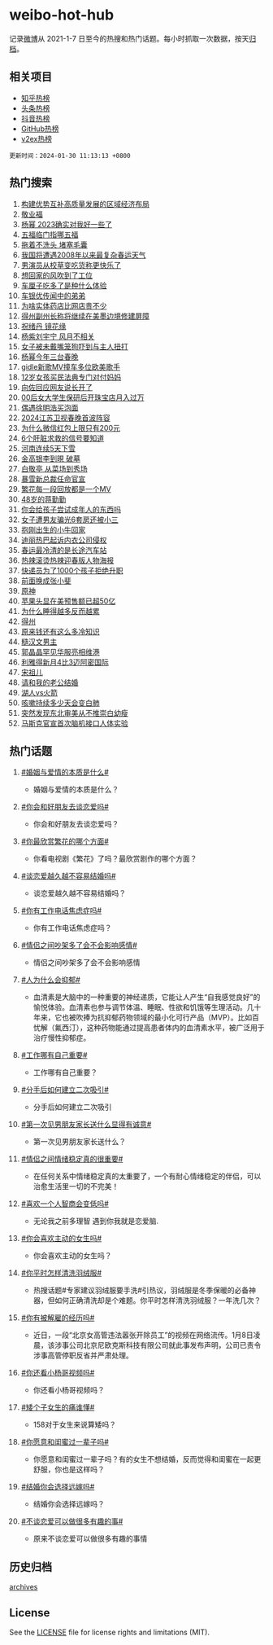 # weibo-hot-hub

记录[微博](https://www.weibo.com)从 2021-1-7 日至今的热搜和热门话题。每小时抓取一次数据，按天[归档](archives)。

## 相关项目

- [知乎热榜](https://github.com/lonnyzhang423/zhihu-hot-hub)
- [头条热榜](https://github.com/lonnyzhang423/toutiao-hot-hub)
- [抖音热榜](https://github.com/lonnyzhang423/douyin-hot-hub)
- [GitHub热榜](https://github.com/lonnyzhang423/github-hot-hub)
- [v2ex热榜](https://github.com/lonnyzhang423/v2ex-hot-hub)


`更新时间：2024-01-30 11:13:13 +0800`

## 热门搜索

1. [构建优势互补高质量发展的区域经济布局](https://m.weibo.cn/search?containerid=100103type%3D1%26t%3D10%26q%3D%23%E6%9E%84%E5%BB%BA%E4%BC%98%E5%8A%BF%E4%BA%92%E8%A1%A5%E9%AB%98%E8%B4%A8%E9%87%8F%E5%8F%91%E5%B1%95%E7%9A%84%E5%8C%BA%E5%9F%9F%E7%BB%8F%E6%B5%8E%E5%B8%83%E5%B1%80%23&stream_entry_id=51&isnewpage=1&extparam=seat%3D1%26q%3D%2523%25E6%259E%2584%25E5%25BB%25BA%25E4%25BC%2598%25E5%258A%25BF%25E4%25BA%2592%25E8%25A1%25A5%25E9%25AB%2598%25E8%25B4%25A8%25E9%2587%258F%25E5%258F%2591%25E5%25B1%2595%25E7%259A%2584%25E5%258C%25BA%25E5%259F%259F%25E7%25BB%258F%25E6%25B5%258E%25E5%25B8%2583%25E5%25B1%2580%2523%26stream_entry_id%3D51%26dgr%3D0%26cate%3D10103%26pos%3D0%26c_type%3D51%26filter_type%3Drealtimehot%26display_time%3D1706584391%26pre_seqid%3D1706584391726013196179)
1. [敬业福](https://m.weibo.cn/search?containerid=100103type%3D1%26t%3D10%26q%3D%E6%95%AC%E4%B8%9A%E7%A6%8F&stream_entry_id=31&isnewpage=1&extparam=seat%3D1%26realpos%3D1%26lcate%3D5001%26band_rank%3D1%26dgr%3D0%26c_type%3D31%26stream_entry_id%3D31%26q%3D%25E6%2595%25AC%25E4%25B8%259A%25E7%25A6%258F%26cate%3D5001%26pos%3D0%26flag%3D16%26filter_type%3Drealtimehot%26display_time%3D1706584391%26pre_seqid%3D1706584391726013196179)
1. [杨幂 2023确实对我好一些了](https://m.weibo.cn/search?containerid=100103type%3D1%26t%3D10%26q%3D%E6%9D%A8%E5%B9%82+2023%E7%A1%AE%E5%AE%9E%E5%AF%B9%E6%88%91%E5%A5%BD%E4%B8%80%E4%BA%9B%E4%BA%86&stream_entry_id=31&isnewpage=1&extparam=seat%3D1%26realpos%3D2%26lcate%3D5001%26band_rank%3D2%26dgr%3D0%26c_type%3D31%26stream_entry_id%3D31%26q%3D%25E6%259D%25A8%25E5%25B9%2582%25202023%25E7%25A1%25AE%25E5%25AE%259E%25E5%25AF%25B9%25E6%2588%2591%25E5%25A5%25BD%25E4%25B8%2580%25E4%25BA%259B%25E4%25BA%2586%26cate%3D5001%26pos%3D1%26flag%3D1%26filter_type%3Drealtimehot%26display_time%3D1706584391%26pre_seqid%3D1706584391726013196179)
1. [五福临门指哪五福](https://m.weibo.cn/search?containerid=100103type%3D1%26t%3D10%26q%3D%23%E4%BA%94%E7%A6%8F%E4%B8%B4%E9%97%A8%E6%8C%87%E5%93%AA%E4%BA%94%E7%A6%8F%23&stream_entry_id=31&isnewpage=1&extparam=seat%3D1%26realpos%3D3%26lcate%3D5001%26band_rank%3D3%26dgr%3D0%26c_type%3D31%26stream_entry_id%3D31%26q%3D%2523%25E4%25BA%2594%25E7%25A6%258F%25E4%25B8%25B4%25E9%2597%25A8%25E6%258C%2587%25E5%2593%25AA%25E4%25BA%2594%25E7%25A6%258F%2523%26cate%3D5001%26pos%3D2%26flag%3D1%26filter_type%3Drealtimehot%26display_time%3D1706584391%26pre_seqid%3D1706584391726013196179)
1. [拖着不洗头 堵塞毛囊](https://m.weibo.cn/search?containerid=100103type%3D1%26t%3D10%26q%3D%E6%8B%96%E7%9D%80%E4%B8%8D%E6%B4%97%E5%A4%B4+%E5%A0%B5%E5%A1%9E%E6%AF%9B%E5%9B%8A&stream_entry_id=31&isnewpage=1&extparam=seat%3D1%26realpos%3D4%26lcate%3D5001%26band_rank%3D4%26dgr%3D0%26c_type%3D31%26stream_entry_id%3D31%26q%3D%25E6%258B%2596%25E7%259D%2580%25E4%25B8%258D%25E6%25B4%2597%25E5%25A4%25B4%2520%25E5%25A0%25B5%25E5%25A1%259E%25E6%25AF%259B%25E5%259B%258A%26cate%3D5001%26pos%3D3%26flag%3D2%26filter_type%3Drealtimehot%26display_time%3D1706584391%26pre_seqid%3D1706584391726013196179)
1. [我国将遭遇2008年以来最复杂春运天气](https://m.weibo.cn/search?containerid=100103type%3D1%26t%3D10%26q%3D%23%E6%88%91%E5%9B%BD%E5%B0%86%E9%81%AD%E9%81%872008%E5%B9%B4%E4%BB%A5%E6%9D%A5%E6%9C%80%E5%A4%8D%E6%9D%82%E6%98%A5%E8%BF%90%E5%A4%A9%E6%B0%94%23&stream_entry_id=31&isnewpage=1&extparam=seat%3D1%26realpos%3D5%26lcate%3D5001%26band_rank%3D5%26dgr%3D0%26c_type%3D31%26stream_entry_id%3D31%26q%3D%2523%25E6%2588%2591%25E5%259B%25BD%25E5%25B0%2586%25E9%2581%25AD%25E9%2581%25872008%25E5%25B9%25B4%25E4%25BB%25A5%25E6%259D%25A5%25E6%259C%2580%25E5%25A4%258D%25E6%259D%2582%25E6%2598%25A5%25E8%25BF%2590%25E5%25A4%25A9%25E6%25B0%2594%2523%26cate%3D5001%26pos%3D4%26flag%3D2%26filter_type%3Drealtimehot%26display_time%3D1706584391%26pre_seqid%3D1706584391726013196179)
1. [男演员从校草变吃货称更快乐了](https://m.weibo.cn/search?containerid=100103type%3D1%26t%3D10%26q%3D%23%E7%94%B7%E6%BC%94%E5%91%98%E4%BB%8E%E6%A0%A1%E8%8D%89%E5%8F%98%E5%90%83%E8%B4%A7%E7%A7%B0%E6%9B%B4%E5%BF%AB%E4%B9%90%E4%BA%86%23&stream_entry_id=31&isnewpage=1&extparam=seat%3D1%26realpos%3D6%26lcate%3D5001%26band_rank%3D6%26dgr%3D0%26c_type%3D31%26stream_entry_id%3D31%26q%3D%2523%25E7%2594%25B7%25E6%25BC%2594%25E5%2591%2598%25E4%25BB%258E%25E6%25A0%25A1%25E8%258D%2589%25E5%258F%2598%25E5%2590%2583%25E8%25B4%25A7%25E7%25A7%25B0%25E6%259B%25B4%25E5%25BF%25AB%25E4%25B9%2590%25E4%25BA%2586%2523%26cate%3D5001%26pos%3D5%26flag%3D1%26filter_type%3Drealtimehot%26display_time%3D1706584391%26pre_seqid%3D1706584391726013196179)
1. [想回家的风吹到了工位](https://m.weibo.cn/search?containerid=100103type%3D1%26t%3D10%26q%3D%23%E6%83%B3%E5%9B%9E%E5%AE%B6%E7%9A%84%E9%A3%8E%E5%90%B9%E5%88%B0%E4%BA%86%E5%B7%A5%E4%BD%8D%23&stream_entry_id=31&isnewpage=1&extparam=seat%3D1%26topic_ad%3D1%26lcate%3D5001%26band_rank%3D7%26c_type%3D31%26is_ad_pos%3D1%26q%3D%2523%25E6%2583%25B3%25E5%259B%259E%25E5%25AE%25B6%25E7%259A%2584%25E9%25A3%258E%25E5%2590%25B9%25E5%2588%25B0%25E4%25BA%2586%25E5%25B7%25A5%25E4%25BD%258D%2523%26stream_entry_id%3D31%26adid%3D221823%26dgr%3D0%26pos%3D6%26cate%3D5001%26filter_type%3Drealtimehot%26display_time%3D1706584391%26pre_seqid%3D1706584391726013196179)
1. [车厘子吃多了是种什么体验](https://m.weibo.cn/search?containerid=100103type%3D1%26t%3D10%26q%3D%E8%BD%A6%E5%8E%98%E5%AD%90%E5%90%83%E5%A4%9A%E4%BA%86%E6%98%AF%E7%A7%8D%E4%BB%80%E4%B9%88%E4%BD%93%E9%AA%8C&stream_entry_id=31&isnewpage=1&extparam=seat%3D1%26realpos%3D7%26lcate%3D5001%26band_rank%3D7%26dgr%3D0%26c_type%3D31%26stream_entry_id%3D31%26q%3D%25E8%25BD%25A6%25E5%258E%2598%25E5%25AD%2590%25E5%2590%2583%25E5%25A4%259A%25E4%25BA%2586%25E6%2598%25AF%25E7%25A7%258D%25E4%25BB%2580%25E4%25B9%2588%25E4%25BD%2593%25E9%25AA%258C%26cate%3D5001%26pos%3D7%26flag%3D2%26filter_type%3Drealtimehot%26display_time%3D1706584391%26pre_seqid%3D1706584391726013196179)
1. [车银优传闻中的弟弟](https://m.weibo.cn/search?containerid=100103type%3D1%26t%3D10%26q%3D%23%E8%BD%A6%E9%93%B6%E4%BC%98%E4%BC%A0%E9%97%BB%E4%B8%AD%E7%9A%84%E5%BC%9F%E5%BC%9F%23&stream_entry_id=31&isnewpage=1&extparam=seat%3D1%26realpos%3D8%26lcate%3D5001%26band_rank%3D8%26dgr%3D0%26c_type%3D31%26stream_entry_id%3D31%26q%3D%2523%25E8%25BD%25A6%25E9%2593%25B6%25E4%25BC%2598%25E4%25BC%25A0%25E9%2597%25BB%25E4%25B8%25AD%25E7%259A%2584%25E5%25BC%259F%25E5%25BC%259F%2523%26cate%3D5001%26pos%3D8%26flag%3D1%26filter_type%3Drealtimehot%26display_time%3D1706584391%26pre_seqid%3D1706584391726013196179)
1. [为啥实体药店比网店贵不少](https://m.weibo.cn/search?containerid=100103type%3D1%26t%3D10%26q%3D%23%E4%B8%BA%E5%95%A5%E5%AE%9E%E4%BD%93%E8%8D%AF%E5%BA%97%E6%AF%94%E7%BD%91%E5%BA%97%E8%B4%B5%E4%B8%8D%E5%B0%91%23&stream_entry_id=31&isnewpage=1&extparam=seat%3D1%26realpos%3D9%26lcate%3D5001%26band_rank%3D9%26dgr%3D0%26c_type%3D31%26stream_entry_id%3D31%26q%3D%2523%25E4%25B8%25BA%25E5%2595%25A5%25E5%25AE%259E%25E4%25BD%2593%25E8%258D%25AF%25E5%25BA%2597%25E6%25AF%2594%25E7%25BD%2591%25E5%25BA%2597%25E8%25B4%25B5%25E4%25B8%258D%25E5%25B0%2591%2523%26cate%3D5001%26pos%3D9%26flag%3D0%26filter_type%3Drealtimehot%26display_time%3D1706584391%26pre_seqid%3D1706584391726013196179)
1. [得州副州长称将继续在美墨边境修建屏障](https://m.weibo.cn/search?containerid=100103type%3D1%26t%3D10%26q%3D%23%E5%BE%97%E5%B7%9E%E5%89%AF%E5%B7%9E%E9%95%BF%E7%A7%B0%E5%B0%86%E7%BB%A7%E7%BB%AD%E5%9C%A8%E7%BE%8E%E5%A2%A8%E8%BE%B9%E5%A2%83%E4%BF%AE%E5%BB%BA%E5%B1%8F%E9%9A%9C%23&stream_entry_id=31&isnewpage=1&extparam=seat%3D1%26realpos%3D10%26lcate%3D5001%26band_rank%3D10%26dgr%3D0%26c_type%3D31%26stream_entry_id%3D31%26q%3D%2523%25E5%25BE%2597%25E5%25B7%259E%25E5%2589%25AF%25E5%25B7%259E%25E9%2595%25BF%25E7%25A7%25B0%25E5%25B0%2586%25E7%25BB%25A7%25E7%25BB%25AD%25E5%259C%25A8%25E7%25BE%258E%25E5%25A2%25A8%25E8%25BE%25B9%25E5%25A2%2583%25E4%25BF%25AE%25E5%25BB%25BA%25E5%25B1%258F%25E9%259A%259C%2523%26cate%3D5001%26pos%3D10%26flag%3D1%26filter_type%3Drealtimehot%26display_time%3D1706584391%26pre_seqid%3D1706584391726013196179)
1. [祝绪丹 镜花缘](https://m.weibo.cn/search?containerid=100103type%3D1%26t%3D10%26q%3D%E7%A5%9D%E7%BB%AA%E4%B8%B9+%E9%95%9C%E8%8A%B1%E7%BC%98&stream_entry_id=31&isnewpage=1&extparam=seat%3D1%26realpos%3D11%26lcate%3D5001%26band_rank%3D11%26dgr%3D0%26c_type%3D31%26stream_entry_id%3D31%26q%3D%25E7%25A5%259D%25E7%25BB%25AA%25E4%25B8%25B9%2520%25E9%2595%259C%25E8%258A%25B1%25E7%25BC%2598%26cate%3D5001%26pos%3D11%26flag%3D0%26filter_type%3Drealtimehot%26display_time%3D1706584391%26pre_seqid%3D1706584391726013196179)
1. [杨紫刘宇宁 风月不相关](https://m.weibo.cn/search?containerid=100103type%3D1%26t%3D10%26q%3D%E6%9D%A8%E7%B4%AB%E5%88%98%E5%AE%87%E5%AE%81+%E9%A3%8E%E6%9C%88%E4%B8%8D%E7%9B%B8%E5%85%B3&stream_entry_id=31&isnewpage=1&extparam=seat%3D1%26realpos%3D12%26lcate%3D5001%26band_rank%3D12%26dgr%3D0%26c_type%3D31%26stream_entry_id%3D31%26q%3D%25E6%259D%25A8%25E7%25B4%25AB%25E5%2588%2598%25E5%25AE%2587%25E5%25AE%2581%2520%25E9%25A3%258E%25E6%259C%2588%25E4%25B8%258D%25E7%259B%25B8%25E5%2585%25B3%26cate%3D5001%26pos%3D12%26flag%3D0%26filter_type%3Drealtimehot%26display_time%3D1706584391%26pre_seqid%3D1706584391726013196179)
1. [女子被未戴嘴笼狗吓到与主人扭打](https://m.weibo.cn/search?containerid=100103type%3D1%26t%3D10%26q%3D%23%E5%A5%B3%E5%AD%90%E8%A2%AB%E6%9C%AA%E6%88%B4%E5%98%B4%E7%AC%BC%E7%8B%97%E5%90%93%E5%88%B0%E4%B8%8E%E4%B8%BB%E4%BA%BA%E6%89%AD%E6%89%93%23&stream_entry_id=31&isnewpage=1&extparam=seat%3D1%26realpos%3D13%26lcate%3D5001%26band_rank%3D13%26dgr%3D0%26c_type%3D31%26stream_entry_id%3D31%26q%3D%2523%25E5%25A5%25B3%25E5%25AD%2590%25E8%25A2%25AB%25E6%259C%25AA%25E6%2588%25B4%25E5%2598%25B4%25E7%25AC%25BC%25E7%258B%2597%25E5%2590%2593%25E5%2588%25B0%25E4%25B8%258E%25E4%25B8%25BB%25E4%25BA%25BA%25E6%2589%25AD%25E6%2589%2593%2523%26cate%3D5001%26pos%3D13%26flag%3D0%26filter_type%3Drealtimehot%26display_time%3D1706584391%26pre_seqid%3D1706584391726013196179)
1. [杨幂今年三台春晚](https://m.weibo.cn/search?containerid=100103type%3D1%26t%3D10%26q%3D%23%E6%9D%A8%E5%B9%82%E4%BB%8A%E5%B9%B4%E4%B8%89%E5%8F%B0%E6%98%A5%E6%99%9A%23&stream_entry_id=31&isnewpage=1&extparam=seat%3D1%26realpos%3D14%26lcate%3D5001%26band_rank%3D14%26dgr%3D0%26c_type%3D31%26stream_entry_id%3D31%26q%3D%2523%25E6%259D%25A8%25E5%25B9%2582%25E4%25BB%258A%25E5%25B9%25B4%25E4%25B8%2589%25E5%258F%25B0%25E6%2598%25A5%25E6%2599%259A%2523%26cate%3D5001%26pos%3D14%26flag%3D1%26filter_type%3Drealtimehot%26display_time%3D1706584391%26pre_seqid%3D1706584391726013196179)
1. [gidle新歌MV撞车多位欧美歌手](https://m.weibo.cn/search?containerid=100103type%3D1%26t%3D10%26q%3D%23gidle%E6%96%B0%E6%AD%8CMV%E6%92%9E%E8%BD%A6%E5%A4%9A%E4%BD%8D%E6%AC%A7%E7%BE%8E%E6%AD%8C%E6%89%8B%23&stream_entry_id=31&isnewpage=1&extparam=seat%3D1%26realpos%3D15%26lcate%3D5001%26band_rank%3D15%26dgr%3D0%26c_type%3D31%26stream_entry_id%3D31%26q%3D%2523gidle%25E6%2596%25B0%25E6%25AD%258CMV%25E6%2592%259E%25E8%25BD%25A6%25E5%25A4%259A%25E4%25BD%258D%25E6%25AC%25A7%25E7%25BE%258E%25E6%25AD%258C%25E6%2589%258B%2523%26cate%3D5001%26pos%3D15%26flag%3D0%26filter_type%3Drealtimehot%26display_time%3D1706584391%26pre_seqid%3D1706584391726013196179)
1. [12岁女孩买民法典专门对付妈妈](https://m.weibo.cn/search?containerid=100103type%3D1%26t%3D10%26q%3D%2312%E5%B2%81%E5%A5%B3%E5%AD%A9%E4%B9%B0%E6%B0%91%E6%B3%95%E5%85%B8%E4%B8%93%E9%97%A8%E5%AF%B9%E4%BB%98%E5%A6%88%E5%A6%88%23&stream_entry_id=31&isnewpage=1&extparam=seat%3D1%26realpos%3D16%26lcate%3D5001%26band_rank%3D16%26dgr%3D0%26c_type%3D31%26stream_entry_id%3D31%26q%3D%252312%25E5%25B2%2581%25E5%25A5%25B3%25E5%25AD%25A9%25E4%25B9%25B0%25E6%25B0%2591%25E6%25B3%2595%25E5%2585%25B8%25E4%25B8%2593%25E9%2597%25A8%25E5%25AF%25B9%25E4%25BB%2598%25E5%25A6%2588%25E5%25A6%2588%2523%26cate%3D5001%26pos%3D16%26flag%3D1%26filter_type%3Drealtimehot%26display_time%3D1706584391%26pre_seqid%3D1706584391726013196179)
1. [向佐回应网友说长开了](https://m.weibo.cn/search?containerid=100103type%3D1%26t%3D10%26q%3D%23%E5%90%91%E4%BD%90%E5%9B%9E%E5%BA%94%E7%BD%91%E5%8F%8B%E8%AF%B4%E9%95%BF%E5%BC%80%E4%BA%86%23&stream_entry_id=31&isnewpage=1&extparam=seat%3D1%26realpos%3D17%26lcate%3D5001%26band_rank%3D17%26dgr%3D0%26c_type%3D31%26stream_entry_id%3D31%26q%3D%2523%25E5%2590%2591%25E4%25BD%2590%25E5%259B%259E%25E5%25BA%2594%25E7%25BD%2591%25E5%258F%258B%25E8%25AF%25B4%25E9%2595%25BF%25E5%25BC%2580%25E4%25BA%2586%2523%26cate%3D5001%26pos%3D17%26flag%3D1%26filter_type%3Drealtimehot%26display_time%3D1706584391%26pre_seqid%3D1706584391726013196179)
1. [00后女大学生保研后开珠宝店月入过万](https://m.weibo.cn/search?containerid=100103type%3D1%26t%3D10%26q%3D%2300%E5%90%8E%E5%A5%B3%E5%A4%A7%E5%AD%A6%E7%94%9F%E4%BF%9D%E7%A0%94%E5%90%8E%E5%BC%80%E7%8F%A0%E5%AE%9D%E5%BA%97%E6%9C%88%E5%85%A5%E8%BF%87%E4%B8%87%23&stream_entry_id=31&isnewpage=1&extparam=seat%3D1%26realpos%3D18%26lcate%3D5001%26band_rank%3D18%26dgr%3D0%26c_type%3D31%26stream_entry_id%3D31%26q%3D%252300%25E5%2590%258E%25E5%25A5%25B3%25E5%25A4%25A7%25E5%25AD%25A6%25E7%2594%259F%25E4%25BF%259D%25E7%25A0%2594%25E5%2590%258E%25E5%25BC%2580%25E7%258F%25A0%25E5%25AE%259D%25E5%25BA%2597%25E6%259C%2588%25E5%2585%25A5%25E8%25BF%2587%25E4%25B8%2587%2523%26cate%3D5001%26pos%3D18%26flag%3D32768%26filter_type%3Drealtimehot%26display_time%3D1706584391%26pre_seqid%3D1706584391726013196179)
1. [偶遇徐明浩买泡面](https://m.weibo.cn/search?containerid=100103type%3D1%26t%3D10%26q%3D%23%E5%81%B6%E9%81%87%E5%BE%90%E6%98%8E%E6%B5%A9%E4%B9%B0%E6%B3%A1%E9%9D%A2%23&stream_entry_id=31&isnewpage=1&extparam=seat%3D1%26realpos%3D19%26lcate%3D5001%26band_rank%3D19%26dgr%3D0%26c_type%3D31%26stream_entry_id%3D31%26q%3D%2523%25E5%2581%25B6%25E9%2581%2587%25E5%25BE%2590%25E6%2598%258E%25E6%25B5%25A9%25E4%25B9%25B0%25E6%25B3%25A1%25E9%259D%25A2%2523%26cate%3D5001%26pos%3D19%26flag%3D1%26filter_type%3Drealtimehot%26display_time%3D1706584391%26pre_seqid%3D1706584391726013196179)
1. [2024江苏卫视春晚首波阵容](https://m.weibo.cn/search?containerid=100103type%3D1%26t%3D10%26q%3D%232024%E6%B1%9F%E8%8B%8F%E5%8D%AB%E8%A7%86%E6%98%A5%E6%99%9A%E9%A6%96%E6%B3%A2%E9%98%B5%E5%AE%B9%23&stream_entry_id=31&isnewpage=1&extparam=seat%3D1%26realpos%3D20%26lcate%3D5001%26band_rank%3D20%26dgr%3D0%26c_type%3D31%26stream_entry_id%3D31%26q%3D%25232024%25E6%25B1%259F%25E8%258B%258F%25E5%258D%25AB%25E8%25A7%2586%25E6%2598%25A5%25E6%2599%259A%25E9%25A6%2596%25E6%25B3%25A2%25E9%2598%25B5%25E5%25AE%25B9%2523%26cate%3D5001%26pos%3D20%26flag%3D1%26filter_type%3Drealtimehot%26display_time%3D1706584391%26pre_seqid%3D1706584391726013196179)
1. [为什么微信红包上限只有200元](https://m.weibo.cn/search?containerid=100103type%3D1%26t%3D10%26q%3D%23%E4%B8%BA%E4%BB%80%E4%B9%88%E5%BE%AE%E4%BF%A1%E7%BA%A2%E5%8C%85%E4%B8%8A%E9%99%90%E5%8F%AA%E6%9C%89200%E5%85%83%23&stream_entry_id=31&isnewpage=1&extparam=seat%3D1%26realpos%3D21%26lcate%3D5001%26band_rank%3D21%26dgr%3D0%26c_type%3D31%26stream_entry_id%3D31%26q%3D%2523%25E4%25B8%25BA%25E4%25BB%2580%25E4%25B9%2588%25E5%25BE%25AE%25E4%25BF%25A1%25E7%25BA%25A2%25E5%258C%2585%25E4%25B8%258A%25E9%2599%2590%25E5%258F%25AA%25E6%259C%2589200%25E5%2585%2583%2523%26cate%3D5001%26pos%3D21%26flag%3D0%26filter_type%3Drealtimehot%26display_time%3D1706584391%26pre_seqid%3D1706584391726013196179)
1. [6个肝脏求救的信号要知道](https://m.weibo.cn/search?containerid=100103type%3D1%26t%3D10%26q%3D%236%E4%B8%AA%E8%82%9D%E8%84%8F%E6%B1%82%E6%95%91%E7%9A%84%E4%BF%A1%E5%8F%B7%E8%A6%81%E7%9F%A5%E9%81%93%23&stream_entry_id=31&isnewpage=1&extparam=seat%3D1%26realpos%3D22%26lcate%3D5001%26band_rank%3D22%26dgr%3D0%26c_type%3D31%26stream_entry_id%3D31%26q%3D%25236%25E4%25B8%25AA%25E8%2582%259D%25E8%2584%258F%25E6%25B1%2582%25E6%2595%2591%25E7%259A%2584%25E4%25BF%25A1%25E5%258F%25B7%25E8%25A6%2581%25E7%259F%25A5%25E9%2581%2593%2523%26cate%3D5001%26pos%3D22%26flag%3D0%26filter_type%3Drealtimehot%26display_time%3D1706584391%26pre_seqid%3D1706584391726013196179)
1. [河南连续5天下雪](https://m.weibo.cn/search?containerid=100103type%3D1%26t%3D10%26q%3D%23%E6%B2%B3%E5%8D%97%E8%BF%9E%E7%BB%AD5%E5%A4%A9%E4%B8%8B%E9%9B%AA%23&stream_entry_id=31&isnewpage=1&extparam=seat%3D1%26realpos%3D23%26lcate%3D5001%26band_rank%3D23%26dgr%3D0%26c_type%3D31%26stream_entry_id%3D31%26q%3D%2523%25E6%25B2%25B3%25E5%258D%2597%25E8%25BF%259E%25E7%25BB%25AD5%25E5%25A4%25A9%25E4%25B8%258B%25E9%259B%25AA%2523%26cate%3D5001%26pos%3D23%26flag%3D1%26filter_type%3Drealtimehot%26display_time%3D1706584391%26pre_seqid%3D1706584391726013196179)
1. [金高银李到晛 破墓](https://m.weibo.cn/search?containerid=100103type%3D1%26t%3D10%26q%3D%E9%87%91%E9%AB%98%E9%93%B6%E6%9D%8E%E5%88%B0%E6%99%9B+%E7%A0%B4%E5%A2%93&stream_entry_id=31&isnewpage=1&extparam=seat%3D1%26realpos%3D24%26lcate%3D5001%26band_rank%3D24%26dgr%3D0%26c_type%3D31%26stream_entry_id%3D31%26q%3D%25E9%2587%2591%25E9%25AB%2598%25E9%2593%25B6%25E6%259D%258E%25E5%2588%25B0%25E6%2599%259B%2520%25E7%25A0%25B4%25E5%25A2%2593%26cate%3D5001%26pos%3D24%26flag%3D0%26filter_type%3Drealtimehot%26display_time%3D1706584391%26pre_seqid%3D1706584391726013196179)
1. [白敬亭 从菜场到秀场](https://m.weibo.cn/search?containerid=100103type%3D1%26t%3D10%26q%3D%E7%99%BD%E6%95%AC%E4%BA%AD+%E4%BB%8E%E8%8F%9C%E5%9C%BA%E5%88%B0%E7%A7%80%E5%9C%BA&stream_entry_id=31&isnewpage=1&extparam=seat%3D1%26realpos%3D25%26lcate%3D5001%26band_rank%3D25%26dgr%3D0%26c_type%3D31%26stream_entry_id%3D31%26q%3D%25E7%2599%25BD%25E6%2595%25AC%25E4%25BA%25AD%2520%25E4%25BB%258E%25E8%258F%259C%25E5%259C%25BA%25E5%2588%25B0%25E7%25A7%2580%25E5%259C%25BA%26cate%3D5001%26pos%3D25%26flag%3D0%26filter_type%3Drealtimehot%26display_time%3D1706584391%26pre_seqid%3D1706584391726013196179)
1. [暴雪新总裁任命官宣](https://m.weibo.cn/search?containerid=100103type%3D1%26t%3D10%26q%3D%23%E6%9A%B4%E9%9B%AA%E6%96%B0%E6%80%BB%E8%A3%81%E4%BB%BB%E5%91%BD%E5%AE%98%E5%AE%A3%23&stream_entry_id=31&isnewpage=1&extparam=seat%3D1%26realpos%3D26%26lcate%3D5001%26band_rank%3D26%26dgr%3D0%26c_type%3D31%26stream_entry_id%3D31%26q%3D%2523%25E6%259A%25B4%25E9%259B%25AA%25E6%2596%25B0%25E6%2580%25BB%25E8%25A3%2581%25E4%25BB%25BB%25E5%2591%25BD%25E5%25AE%2598%25E5%25AE%25A3%2523%26cate%3D5001%26pos%3D26%26flag%3D1%26filter_type%3Drealtimehot%26display_time%3D1706584391%26pre_seqid%3D1706584391726013196179)
1. [繁花每一段回放都是一个MV](https://m.weibo.cn/search?containerid=100103type%3D1%26t%3D10%26q%3D%23%E7%B9%81%E8%8A%B1%E6%AF%8F%E4%B8%80%E6%AE%B5%E5%9B%9E%E6%94%BE%E9%83%BD%E6%98%AF%E4%B8%80%E4%B8%AAMV%23&stream_entry_id=31&isnewpage=1&extparam=seat%3D1%26realpos%3D27%26lcate%3D5001%26band_rank%3D27%26dgr%3D0%26c_type%3D31%26stream_entry_id%3D31%26q%3D%2523%25E7%25B9%2581%25E8%258A%25B1%25E6%25AF%258F%25E4%25B8%2580%25E6%25AE%25B5%25E5%259B%259E%25E6%2594%25BE%25E9%2583%25BD%25E6%2598%25AF%25E4%25B8%2580%25E4%25B8%25AAMV%2523%26cate%3D5001%26pos%3D27%26flag%3D1%26filter_type%3Drealtimehot%26display_time%3D1706584391%26pre_seqid%3D1706584391726013196179)
1. [48岁的蒋勤勤](https://m.weibo.cn/search?containerid=100103type%3D1%26t%3D10%26q%3D%2348%E5%B2%81%E7%9A%84%E8%92%8B%E5%8B%A4%E5%8B%A4%23&stream_entry_id=31&isnewpage=1&extparam=seat%3D1%26realpos%3D28%26lcate%3D5001%26band_rank%3D28%26dgr%3D0%26c_type%3D31%26stream_entry_id%3D31%26q%3D%252348%25E5%25B2%2581%25E7%259A%2584%25E8%2592%258B%25E5%258B%25A4%25E5%258B%25A4%2523%26cate%3D5001%26pos%3D28%26flag%3D0%26filter_type%3Drealtimehot%26display_time%3D1706584391%26pre_seqid%3D1706584391726013196179)
1. [你会给孩子尝试成年人的东西吗](https://m.weibo.cn/search?containerid=100103type%3D1%26t%3D10%26q%3D%23%E4%BD%A0%E4%BC%9A%E7%BB%99%E5%AD%A9%E5%AD%90%E5%B0%9D%E8%AF%95%E6%88%90%E5%B9%B4%E4%BA%BA%E7%9A%84%E4%B8%9C%E8%A5%BF%E5%90%97%23&stream_entry_id=31&isnewpage=1&extparam=seat%3D1%26realpos%3D29%26lcate%3D5001%26band_rank%3D29%26dgr%3D0%26c_type%3D31%26stream_entry_id%3D31%26q%3D%2523%25E4%25BD%25A0%25E4%25BC%259A%25E7%25BB%2599%25E5%25AD%25A9%25E5%25AD%2590%25E5%25B0%259D%25E8%25AF%2595%25E6%2588%2590%25E5%25B9%25B4%25E4%25BA%25BA%25E7%259A%2584%25E4%25B8%259C%25E8%25A5%25BF%25E5%2590%2597%2523%26cate%3D5001%26pos%3D29%26flag%3D1%26filter_type%3Drealtimehot%26display_time%3D1706584391%26pre_seqid%3D1706584391726013196179)
1. [女子遭男友骗光6套房还被小三](https://m.weibo.cn/search?containerid=100103type%3D1%26t%3D10%26q%3D%23%E5%A5%B3%E5%AD%90%E9%81%AD%E7%94%B7%E5%8F%8B%E9%AA%97%E5%85%896%E5%A5%97%E6%88%BF%E8%BF%98%E8%A2%AB%E5%B0%8F%E4%B8%89%23&stream_entry_id=31&isnewpage=1&extparam=seat%3D1%26realpos%3D30%26lcate%3D5001%26band_rank%3D30%26dgr%3D0%26c_type%3D31%26stream_entry_id%3D31%26q%3D%2523%25E5%25A5%25B3%25E5%25AD%2590%25E9%2581%25AD%25E7%2594%25B7%25E5%258F%258B%25E9%25AA%2597%25E5%2585%25896%25E5%25A5%2597%25E6%2588%25BF%25E8%25BF%2598%25E8%25A2%25AB%25E5%25B0%258F%25E4%25B8%2589%2523%26cate%3D5001%26pos%3D30%26flag%3D0%26filter_type%3Drealtimehot%26display_time%3D1706584391%26pre_seqid%3D1706584391726013196179)
1. [抱刚出生的小牛回家](https://m.weibo.cn/search?containerid=100103type%3D1%26t%3D10%26q%3D%E6%8A%B1%E5%88%9A%E5%87%BA%E7%94%9F%E7%9A%84%E5%B0%8F%E7%89%9B%E5%9B%9E%E5%AE%B6&stream_entry_id=31&isnewpage=1&extparam=seat%3D1%26realpos%3D31%26lcate%3D5001%26band_rank%3D31%26dgr%3D0%26c_type%3D31%26stream_entry_id%3D31%26q%3D%25E6%258A%25B1%25E5%2588%259A%25E5%2587%25BA%25E7%2594%259F%25E7%259A%2584%25E5%25B0%258F%25E7%2589%259B%25E5%259B%259E%25E5%25AE%25B6%26cate%3D5001%26pos%3D31%26flag%3D1%26filter_type%3Drealtimehot%26display_time%3D1706584391%26pre_seqid%3D1706584391726013196179)
1. [迪丽热巴起诉内衣公司侵权](https://m.weibo.cn/search?containerid=100103type%3D1%26t%3D10%26q%3D%23%E8%BF%AA%E4%B8%BD%E7%83%AD%E5%B7%B4%E8%B5%B7%E8%AF%89%E5%86%85%E8%A1%A3%E5%85%AC%E5%8F%B8%E4%BE%B5%E6%9D%83%23&stream_entry_id=31&isnewpage=1&extparam=seat%3D1%26realpos%3D32%26lcate%3D5001%26band_rank%3D32%26dgr%3D0%26c_type%3D31%26stream_entry_id%3D31%26q%3D%2523%25E8%25BF%25AA%25E4%25B8%25BD%25E7%2583%25AD%25E5%25B7%25B4%25E8%25B5%25B7%25E8%25AF%2589%25E5%2586%2585%25E8%25A1%25A3%25E5%2585%25AC%25E5%258F%25B8%25E4%25BE%25B5%25E6%259D%2583%2523%26cate%3D5001%26pos%3D32%26flag%3D1%26filter_type%3Drealtimehot%26display_time%3D1706584391%26pre_seqid%3D1706584391726013196179)
1. [春运最冷清的是长途汽车站](https://m.weibo.cn/search?containerid=100103type%3D1%26t%3D10%26q%3D%23%E6%98%A5%E8%BF%90%E6%9C%80%E5%86%B7%E6%B8%85%E7%9A%84%E6%98%AF%E9%95%BF%E9%80%94%E6%B1%BD%E8%BD%A6%E7%AB%99%23&stream_entry_id=31&isnewpage=1&extparam=seat%3D1%26realpos%3D33%26lcate%3D5001%26band_rank%3D33%26dgr%3D0%26c_type%3D31%26stream_entry_id%3D31%26q%3D%2523%25E6%2598%25A5%25E8%25BF%2590%25E6%259C%2580%25E5%2586%25B7%25E6%25B8%2585%25E7%259A%2584%25E6%2598%25AF%25E9%2595%25BF%25E9%2580%2594%25E6%25B1%25BD%25E8%25BD%25A6%25E7%25AB%2599%2523%26cate%3D5001%26pos%3D33%26flag%3D0%26filter_type%3Drealtimehot%26display_time%3D1706584391%26pre_seqid%3D1706584391726013196179)
1. [热辣滚烫热辣迎春版人物海报](https://m.weibo.cn/search?containerid=100103type%3D1%26t%3D10%26q%3D%23%E7%83%AD%E8%BE%A3%E6%BB%9A%E7%83%AB%E7%83%AD%E8%BE%A3%E8%BF%8E%E6%98%A5%E7%89%88%E4%BA%BA%E7%89%A9%E6%B5%B7%E6%8A%A5%23&stream_entry_id=31&isnewpage=1&extparam=seat%3D1%26realpos%3D34%26lcate%3D5001%26band_rank%3D34%26dgr%3D0%26c_type%3D31%26stream_entry_id%3D31%26q%3D%2523%25E7%2583%25AD%25E8%25BE%25A3%25E6%25BB%259A%25E7%2583%25AB%25E7%2583%25AD%25E8%25BE%25A3%25E8%25BF%258E%25E6%2598%25A5%25E7%2589%2588%25E4%25BA%25BA%25E7%2589%25A9%25E6%25B5%25B7%25E6%258A%25A5%2523%26cate%3D5001%26pos%3D34%26flag%3D1%26filter_type%3Drealtimehot%26display_time%3D1706584391%26pre_seqid%3D1706584391726013196179)
1. [快递员为了1000个孩子拒绝升职](https://m.weibo.cn/search?containerid=100103type%3D1%26t%3D10%26q%3D%23%E5%BF%AB%E9%80%92%E5%91%98%E4%B8%BA%E4%BA%861000%E4%B8%AA%E5%AD%A9%E5%AD%90%E6%8B%92%E7%BB%9D%E5%8D%87%E8%81%8C%23&stream_entry_id=31&isnewpage=1&extparam=seat%3D1%26realpos%3D35%26lcate%3D5001%26band_rank%3D35%26dgr%3D0%26c_type%3D31%26stream_entry_id%3D31%26q%3D%2523%25E5%25BF%25AB%25E9%2580%2592%25E5%2591%2598%25E4%25B8%25BA%25E4%25BA%25861000%25E4%25B8%25AA%25E5%25AD%25A9%25E5%25AD%2590%25E6%258B%2592%25E7%25BB%259D%25E5%258D%2587%25E8%2581%258C%2523%26cate%3D5001%26pos%3D35%26flag%3D32768%26filter_type%3Drealtimehot%26display_time%3D1706584391%26pre_seqid%3D1706584391726013196179)
1. [前面换成张小斐](https://m.weibo.cn/search?containerid=100103type%3D1%26t%3D10%26q%3D%E5%89%8D%E9%9D%A2%E6%8D%A2%E6%88%90%E5%BC%A0%E5%B0%8F%E6%96%90&stream_entry_id=31&isnewpage=1&extparam=seat%3D1%26realpos%3D36%26lcate%3D5001%26band_rank%3D36%26dgr%3D0%26c_type%3D31%26stream_entry_id%3D31%26q%3D%25E5%2589%258D%25E9%259D%25A2%25E6%258D%25A2%25E6%2588%2590%25E5%25BC%25A0%25E5%25B0%258F%25E6%2596%2590%26cate%3D5001%26pos%3D36%26flag%3D0%26filter_type%3Drealtimehot%26display_time%3D1706584391%26pre_seqid%3D1706584391726013196179)
1. [原神](https://m.weibo.cn/search?containerid=100103type%3D1%26t%3D10%26q%3D%E5%8E%9F%E7%A5%9E&stream_entry_id=31&isnewpage=1&extparam=seat%3D1%26realpos%3D37%26lcate%3D5001%26band_rank%3D37%26dgr%3D0%26c_type%3D31%26stream_entry_id%3D31%26q%3D%25E5%258E%259F%25E7%25A5%259E%26cate%3D5001%26pos%3D37%26flag%3D1%26filter_type%3Drealtimehot%26display_time%3D1706584391%26pre_seqid%3D1706584391726013196179)
1. [苹果头显在美预售额已超50亿](https://m.weibo.cn/search?containerid=100103type%3D1%26t%3D10%26q%3D%23%E8%8B%B9%E6%9E%9C%E5%A4%B4%E6%98%BE%E5%9C%A8%E7%BE%8E%E9%A2%84%E5%94%AE%E9%A2%9D%E5%B7%B2%E8%B6%8550%E4%BA%BF%23&stream_entry_id=31&isnewpage=1&extparam=seat%3D1%26realpos%3D38%26lcate%3D5001%26band_rank%3D38%26dgr%3D0%26c_type%3D31%26stream_entry_id%3D31%26q%3D%2523%25E8%258B%25B9%25E6%259E%259C%25E5%25A4%25B4%25E6%2598%25BE%25E5%259C%25A8%25E7%25BE%258E%25E9%25A2%2584%25E5%2594%25AE%25E9%25A2%259D%25E5%25B7%25B2%25E8%25B6%258550%25E4%25BA%25BF%2523%26cate%3D5001%26pos%3D38%26flag%3D1%26filter_type%3Drealtimehot%26display_time%3D1706584391%26pre_seqid%3D1706584391726013196179)
1. [为什么睡得越多反而越累](https://m.weibo.cn/search?containerid=100103type%3D1%26t%3D10%26q%3D%E4%B8%BA%E4%BB%80%E4%B9%88%E7%9D%A1%E5%BE%97%E8%B6%8A%E5%A4%9A%E5%8F%8D%E8%80%8C%E8%B6%8A%E7%B4%AF&stream_entry_id=31&isnewpage=1&extparam=seat%3D1%26realpos%3D39%26lcate%3D5001%26band_rank%3D39%26dgr%3D0%26c_type%3D31%26stream_entry_id%3D31%26q%3D%25E4%25B8%25BA%25E4%25BB%2580%25E4%25B9%2588%25E7%259D%25A1%25E5%25BE%2597%25E8%25B6%258A%25E5%25A4%259A%25E5%258F%258D%25E8%2580%258C%25E8%25B6%258A%25E7%25B4%25AF%26cate%3D5001%26pos%3D39%26flag%3D0%26filter_type%3Drealtimehot%26display_time%3D1706584391%26pre_seqid%3D1706584391726013196179)
1. [得州](https://m.weibo.cn/search?containerid=100103type%3D1%26t%3D10%26q%3D%23%E5%BE%97%E5%B7%9E%23&stream_entry_id=31&isnewpage=1&extparam=seat%3D1%26realpos%3D40%26lcate%3D5001%26band_rank%3D40%26dgr%3D0%26c_type%3D31%26stream_entry_id%3D31%26q%3D%2523%25E5%25BE%2597%25E5%25B7%259E%2523%26cate%3D5001%26pos%3D40%26flag%3D0%26filter_type%3Drealtimehot%26display_time%3D1706584391%26pre_seqid%3D1706584391726013196179)
1. [原来钱还有这么多冷知识](https://m.weibo.cn/search?containerid=100103type%3D1%26t%3D10%26q%3D%E5%8E%9F%E6%9D%A5%E9%92%B1%E8%BF%98%E6%9C%89%E8%BF%99%E4%B9%88%E5%A4%9A%E5%86%B7%E7%9F%A5%E8%AF%86&stream_entry_id=31&isnewpage=1&extparam=seat%3D1%26realpos%3D41%26lcate%3D5001%26band_rank%3D41%26dgr%3D0%26c_type%3D31%26stream_entry_id%3D31%26q%3D%25E5%258E%259F%25E6%259D%25A5%25E9%2592%25B1%25E8%25BF%2598%25E6%259C%2589%25E8%25BF%2599%25E4%25B9%2588%25E5%25A4%259A%25E5%2586%25B7%25E7%259F%25A5%25E8%25AF%2586%26cate%3D5001%26pos%3D41%26flag%3D1%26filter_type%3Drealtimehot%26display_time%3D1706584391%26pre_seqid%3D1706584391726013196179)
1. [糙汉文男主](https://m.weibo.cn/search?containerid=100103type%3D1%26t%3D10%26q%3D%E7%B3%99%E6%B1%89%E6%96%87%E7%94%B7%E4%B8%BB&stream_entry_id=31&isnewpage=1&extparam=seat%3D1%26realpos%3D42%26lcate%3D5001%26band_rank%3D42%26dgr%3D0%26c_type%3D31%26stream_entry_id%3D31%26q%3D%25E7%25B3%2599%25E6%25B1%2589%25E6%2596%2587%25E7%2594%25B7%25E4%25B8%25BB%26cate%3D5001%26pos%3D42%26flag%3D0%26filter_type%3Drealtimehot%26display_time%3D1706584391%26pre_seqid%3D1706584391726013196179)
1. [郭晶晶罕见华服亮相维港](https://m.weibo.cn/search?containerid=100103type%3D1%26t%3D10%26q%3D%23%E9%83%AD%E6%99%B6%E6%99%B6%E7%BD%95%E8%A7%81%E5%8D%8E%E6%9C%8D%E4%BA%AE%E7%9B%B8%E7%BB%B4%E6%B8%AF%23&stream_entry_id=31&isnewpage=1&extparam=seat%3D1%26realpos%3D43%26lcate%3D5001%26band_rank%3D43%26dgr%3D0%26c_type%3D31%26stream_entry_id%3D31%26q%3D%2523%25E9%2583%25AD%25E6%2599%25B6%25E6%2599%25B6%25E7%25BD%2595%25E8%25A7%2581%25E5%258D%258E%25E6%259C%258D%25E4%25BA%25AE%25E7%259B%25B8%25E7%25BB%25B4%25E6%25B8%25AF%2523%26cate%3D5001%26pos%3D43%26flag%3D0%26filter_type%3Drealtimehot%26display_time%3D1706584391%26pre_seqid%3D1706584391726013196179)
1. [利雅得新月4比3迈阿密国际](https://m.weibo.cn/search?containerid=100103type%3D1%26t%3D10%26q%3D%23%E5%88%A9%E9%9B%85%E5%BE%97%E6%96%B0%E6%9C%884%E6%AF%943%E8%BF%88%E9%98%BF%E5%AF%86%E5%9B%BD%E9%99%85%23&stream_entry_id=31&isnewpage=1&extparam=seat%3D1%26realpos%3D44%26lcate%3D5001%26band_rank%3D44%26dgr%3D0%26c_type%3D31%26stream_entry_id%3D31%26q%3D%2523%25E5%2588%25A9%25E9%259B%2585%25E5%25BE%2597%25E6%2596%25B0%25E6%259C%25884%25E6%25AF%25943%25E8%25BF%2588%25E9%2598%25BF%25E5%25AF%2586%25E5%259B%25BD%25E9%2599%2585%2523%26cate%3D5001%26pos%3D44%26flag%3D1%26filter_type%3Drealtimehot%26display_time%3D1706584391%26pre_seqid%3D1706584391726013196179)
1. [宋祖儿](https://m.weibo.cn/search?containerid=100103type%3D1%26t%3D10%26q%3D%E5%AE%8B%E7%A5%96%E5%84%BF&stream_entry_id=31&isnewpage=1&extparam=seat%3D1%26realpos%3D45%26lcate%3D5001%26band_rank%3D45%26dgr%3D0%26c_type%3D31%26stream_entry_id%3D31%26q%3D%25E5%25AE%258B%25E7%25A5%2596%25E5%2584%25BF%26cate%3D5001%26pos%3D45%26flag%3D0%26filter_type%3Drealtimehot%26display_time%3D1706584391%26pre_seqid%3D1706584391726013196179)
1. [请和我的老公结婚](https://m.weibo.cn/search?containerid=100103type%3D1%26t%3D10%26q%3D%E8%AF%B7%E5%92%8C%E6%88%91%E7%9A%84%E8%80%81%E5%85%AC%E7%BB%93%E5%A9%9A&stream_entry_id=31&isnewpage=1&extparam=seat%3D1%26realpos%3D46%26lcate%3D5001%26band_rank%3D46%26dgr%3D0%26c_type%3D31%26stream_entry_id%3D31%26q%3D%25E8%25AF%25B7%25E5%2592%258C%25E6%2588%2591%25E7%259A%2584%25E8%2580%2581%25E5%2585%25AC%25E7%25BB%2593%25E5%25A9%259A%26cate%3D5001%26pos%3D46%26flag%3D0%26filter_type%3Drealtimehot%26display_time%3D1706584391%26pre_seqid%3D1706584391726013196179)
1. [湖人vs火箭](https://m.weibo.cn/search?containerid=100103type%3D1%26t%3D10%26q%3D%23%E6%B9%96%E4%BA%BAvs%E7%81%AB%E7%AE%AD%23&stream_entry_id=31&isnewpage=1&extparam=seat%3D1%26realpos%3D47%26lcate%3D5001%26band_rank%3D47%26dgr%3D0%26c_type%3D31%26stream_entry_id%3D31%26q%3D%2523%25E6%25B9%2596%25E4%25BA%25BAvs%25E7%2581%25AB%25E7%25AE%25AD%2523%26cate%3D5001%26pos%3D47%26flag%3D1%26filter_type%3Drealtimehot%26display_time%3D1706584391%26pre_seqid%3D1706584391726013196179)
1. [咳嗽持续多少天会变白肺](https://m.weibo.cn/search?containerid=100103type%3D1%26t%3D10%26q%3D%23%E5%92%B3%E5%97%BD%E6%8C%81%E7%BB%AD%E5%A4%9A%E5%B0%91%E5%A4%A9%E4%BC%9A%E5%8F%98%E7%99%BD%E8%82%BA%23&stream_entry_id=31&isnewpage=1&extparam=seat%3D1%26realpos%3D48%26lcate%3D5001%26band_rank%3D48%26dgr%3D0%26c_type%3D31%26stream_entry_id%3D31%26q%3D%2523%25E5%2592%25B3%25E5%2597%25BD%25E6%258C%2581%25E7%25BB%25AD%25E5%25A4%259A%25E5%25B0%2591%25E5%25A4%25A9%25E4%25BC%259A%25E5%258F%2598%25E7%2599%25BD%25E8%2582%25BA%2523%26cate%3D5001%26pos%3D48%26flag%3D0%26filter_type%3Drealtimehot%26display_time%3D1706584391%26pre_seqid%3D1706584391726013196179)
1. [突然发现东北审美从不推崇白幼瘦](https://m.weibo.cn/search?containerid=100103type%3D1%26t%3D10%26q%3D%23%E7%AA%81%E7%84%B6%E5%8F%91%E7%8E%B0%E4%B8%9C%E5%8C%97%E5%AE%A1%E7%BE%8E%E4%BB%8E%E4%B8%8D%E6%8E%A8%E5%B4%87%E7%99%BD%E5%B9%BC%E7%98%A6%23&stream_entry_id=31&isnewpage=1&extparam=seat%3D1%26realpos%3D49%26lcate%3D5001%26band_rank%3D49%26dgr%3D0%26c_type%3D31%26stream_entry_id%3D31%26q%3D%2523%25E7%25AA%2581%25E7%2584%25B6%25E5%258F%2591%25E7%258E%25B0%25E4%25B8%259C%25E5%258C%2597%25E5%25AE%25A1%25E7%25BE%258E%25E4%25BB%258E%25E4%25B8%258D%25E6%258E%25A8%25E5%25B4%2587%25E7%2599%25BD%25E5%25B9%25BC%25E7%2598%25A6%2523%26cate%3D5001%26pos%3D49%26flag%3D0%26filter_type%3Drealtimehot%26display_time%3D1706584391%26pre_seqid%3D1706584391726013196179)
1. [马斯克官宣首次脑机接口人体实验](https://m.weibo.cn/search?containerid=100103type%3D1%26t%3D10%26q%3D%23%E9%A9%AC%E6%96%AF%E5%85%8B%E5%AE%98%E5%AE%A3%E9%A6%96%E6%AC%A1%E8%84%91%E6%9C%BA%E6%8E%A5%E5%8F%A3%E4%BA%BA%E4%BD%93%E5%AE%9E%E9%AA%8C%23&stream_entry_id=31&isnewpage=1&extparam=seat%3D1%26realpos%3D50%26lcate%3D5001%26band_rank%3D50%26dgr%3D0%26c_type%3D31%26stream_entry_id%3D31%26q%3D%2523%25E9%25A9%25AC%25E6%2596%25AF%25E5%2585%258B%25E5%25AE%2598%25E5%25AE%25A3%25E9%25A6%2596%25E6%25AC%25A1%25E8%2584%2591%25E6%259C%25BA%25E6%258E%25A5%25E5%258F%25A3%25E4%25BA%25BA%25E4%25BD%2593%25E5%25AE%259E%25E9%25AA%258C%2523%26cate%3D5001%26pos%3D50%26flag%3D0%26filter_type%3Drealtimehot%26display_time%3D1706584391%26pre_seqid%3D1706584391726013196179)

## 热门话题

1. [#婚姻与爱情的本质是什么#](https://m.weibo.cn/search?containerid=231522type%3D1%26t%3D10%26q%3D%23%E5%A9%9A%E5%A7%BB%E4%B8%8E%E7%88%B1%E6%83%85%E7%9A%84%E6%9C%AC%E8%B4%A8%E6%98%AF%E4%BB%80%E4%B9%88%23&stream_entry_id=128&isnewpage=1&extparam=seat%3D1%26dgr%3D0%26c_type%3D128%26lcate%3D5004%26pos%3D1-0-0%26cate%3D5004%26unitid%3D1704881162756%26display_time%3D1706584393%26pre_seqid%3D170658439311807135227)
    - 婚姻与爱情的本质是什么？

1. [#你会和好朋友去谈恋爱吗#](https://m.weibo.cn/search?containerid=231522type%3D1%26t%3D10%26q%3D%23%E4%BD%A0%E4%BC%9A%E5%92%8C%E5%A5%BD%E6%9C%8B%E5%8F%8B%E5%8E%BB%E8%B0%88%E6%81%8B%E7%88%B1%E5%90%97%23&stream_entry_id=128&isnewpage=1&extparam=seat%3D1%26dgr%3D0%26c_type%3D128%26lcate%3D5004%26pos%3D1-0-1%26cate%3D5004%26unitid%3D1704849959446%26display_time%3D1706584393%26pre_seqid%3D170658439311807135227)
    - 你会和好朋友去谈恋爱吗？

1. [#你最欣赏繁花的哪个方面#](https://m.weibo.cn/search?containerid=231522type%3D1%26t%3D10%26q%3D%23%E4%BD%A0%E6%9C%80%E6%AC%A3%E8%B5%8F%E7%B9%81%E8%8A%B1%E7%9A%84%E5%93%AA%E4%B8%AA%E6%96%B9%E9%9D%A2%23&stream_entry_id=128&isnewpage=1&extparam=seat%3D1%26dgr%3D0%26c_type%3D128%26lcate%3D5004%26pos%3D1-0-2%26cate%3D5004%26unitid%3D1704872158127%26display_time%3D1706584393%26pre_seqid%3D170658439311807135227)
    - 你看电视剧《繁花》了吗？最欣赏剧作的哪个方面？

1. [#谈恋爱越久越不容易结婚吗#](https://m.weibo.cn/search?containerid=231522type%3D1%26t%3D10%26q%3D%23%E8%B0%88%E6%81%8B%E7%88%B1%E8%B6%8A%E4%B9%85%E8%B6%8A%E4%B8%8D%E5%AE%B9%E6%98%93%E7%BB%93%E5%A9%9A%E5%90%97%23&stream_entry_id=128&isnewpage=1&extparam=seat%3D1%26dgr%3D0%26c_type%3D128%26lcate%3D5004%26pos%3D1-0-3%26cate%3D5004%26unitid%3D1704871559387%26display_time%3D1706584393%26pre_seqid%3D170658439311807135227)
    - 谈恋爱越久越不容易结婚吗？

1. [#你有工作电话焦虑症吗#](https://m.weibo.cn/search?containerid=231522type%3D1%26t%3D10%26q%3D%23%E4%BD%A0%E6%9C%89%E5%B7%A5%E4%BD%9C%E7%94%B5%E8%AF%9D%E7%84%A6%E8%99%91%E7%97%87%E5%90%97%23&stream_entry_id=128&isnewpage=1&extparam=seat%3D1%26dgr%3D0%26c_type%3D128%26lcate%3D5004%26pos%3D1-0-4%26cate%3D5004%26unitid%3D1704877884678%26display_time%3D1706584393%26pre_seqid%3D170658439311807135227)
    - 你有工作电话焦虑症吗？

1. [#情侣之间吵架多了会不会影响感情#](https://m.weibo.cn/search?containerid=231522type%3D1%26t%3D10%26q%3D%23%E6%83%85%E4%BE%A3%E4%B9%8B%E9%97%B4%E5%90%B5%E6%9E%B6%E5%A4%9A%E4%BA%86%E4%BC%9A%E4%B8%8D%E4%BC%9A%E5%BD%B1%E5%93%8D%E6%84%9F%E6%83%85%23&stream_entry_id=128&isnewpage=1&extparam=seat%3D1%26dgr%3D0%26c_type%3D128%26lcate%3D5004%26pos%3D1-0-5%26cate%3D5004%26unitid%3D1704792093809%26display_time%3D1706584393%26pre_seqid%3D170658439311807135227)
    - 情侣之间吵架多了会不会影响感情

1. [#人为什么会抑郁#](https://m.weibo.cn/search?containerid=231522type%3D1%26t%3D10%26q%3D%23%E4%BA%BA%E4%B8%BA%E4%BB%80%E4%B9%88%E4%BC%9A%E6%8A%91%E9%83%81%23&stream_entry_id=128&isnewpage=1&extparam=seat%3D1%26dgr%3D0%26c_type%3D128%26lcate%3D5004%26pos%3D1-0-6%26cate%3D5004%26unitid%3D1704881163792%26display_time%3D1706584393%26pre_seqid%3D170658439311807135227)
    - 血清素是大脑中的一种重要的神经递质，它能让人产生“自我感觉良好”的愉悦体验。血清素也参与调节体温、睡眠、性欲和饥饿等生理活动。几十年来，它也被吹捧为抗抑郁药物领域的最小化可行产品（MVP）。比如百忧解（氟西汀），这种药物能通过提高患者体内的血清素水平，被广泛用于治疗慢性抑郁症。

1. [#工作哪有自己重要#](https://m.weibo.cn/search?containerid=231522type%3D1%26t%3D10%26q%3D%23%E5%B7%A5%E4%BD%9C%E5%93%AA%E6%9C%89%E8%87%AA%E5%B7%B1%E9%87%8D%E8%A6%81%23&stream_entry_id=128&isnewpage=1&extparam=seat%3D1%26dgr%3D0%26c_type%3D128%26lcate%3D5004%26pos%3D1-0-7%26cate%3D5004%26unitid%3D1704949537973%26display_time%3D1706584393%26pre_seqid%3D170658439311807135227)
    - 工作哪有自己重要？

1. [#分手后如何建立二次吸引#](https://m.weibo.cn/search?containerid=231522type%3D1%26t%3D10%26q%3D%23%E5%88%86%E6%89%8B%E5%90%8E%E5%A6%82%E4%BD%95%E5%BB%BA%E7%AB%8B%E4%BA%8C%E6%AC%A1%E5%90%B8%E5%BC%95%23&stream_entry_id=128&isnewpage=1&extparam=seat%3D1%26dgr%3D0%26c_type%3D128%26lcate%3D5004%26pos%3D1-0-8%26cate%3D5004%26unitid%3D1704870666886%26display_time%3D1706584393%26pre_seqid%3D170658439311807135227)
    - 分手后如何建立二次吸引

1. [#第一次见男朋友家长送什么显得有诚意#](https://m.weibo.cn/search?containerid=231522type%3D1%26t%3D10%26q%3D%23%E7%AC%AC%E4%B8%80%E6%AC%A1%E8%A7%81%E7%94%B7%E6%9C%8B%E5%8F%8B%E5%AE%B6%E9%95%BF%E9%80%81%E4%BB%80%E4%B9%88%E6%98%BE%E5%BE%97%E6%9C%89%E8%AF%9A%E6%84%8F%23&stream_entry_id=128&isnewpage=1&extparam=seat%3D1%26dgr%3D0%26c_type%3D128%26lcate%3D5004%26pos%3D1-0-9%26cate%3D5004%26unitid%3D1704946836507%26display_time%3D1706584393%26pre_seqid%3D170658439311807135227)
    - 第一次见男朋友家长送什么？

1. [#情侣之间情绪稳定真的很重要#](https://m.weibo.cn/search?containerid=231522type%3D1%26t%3D10%26q%3D%23%E6%83%85%E4%BE%A3%E4%B9%8B%E9%97%B4%E6%83%85%E7%BB%AA%E7%A8%B3%E5%AE%9A%E7%9C%9F%E7%9A%84%E5%BE%88%E9%87%8D%E8%A6%81%23&stream_entry_id=128&isnewpage=1&extparam=seat%3D1%26dgr%3D0%26c_type%3D128%26lcate%3D5004%26pos%3D1-0-10%26cate%3D5004%26unitid%3D1704779493657%26display_time%3D1706584393%26pre_seqid%3D170658439311807135227)
    - 在任何关系中情绪稳定真的太重要了，一个有耐心情绪稳定的伴侣，可以治愈生活里一切的不完美！

1. [#喜欢一个人智商会变低吗#](https://m.weibo.cn/search?containerid=231522type%3D1%26t%3D10%26q%3D%23%E5%96%9C%E6%AC%A2%E4%B8%80%E4%B8%AA%E4%BA%BA%E6%99%BA%E5%95%86%E4%BC%9A%E5%8F%98%E4%BD%8E%E5%90%97%23&stream_entry_id=128&isnewpage=1&extparam=seat%3D1%26dgr%3D0%26c_type%3D128%26lcate%3D5004%26pos%3D1-0-11%26cate%3D5004%26unitid%3D1704783068038%26display_time%3D1706584393%26pre_seqid%3D170658439311807135227)
    - 无论我之前多理智  遇到你我就是恋爱脑.

1. [#你会喜欢主动的女生吗#](https://m.weibo.cn/search?containerid=231522type%3D1%26t%3D10%26q%3D%23%E4%BD%A0%E4%BC%9A%E5%96%9C%E6%AC%A2%E4%B8%BB%E5%8A%A8%E7%9A%84%E5%A5%B3%E7%94%9F%E5%90%97%23&stream_entry_id=128&isnewpage=1&extparam=seat%3D1%26dgr%3D0%26c_type%3D128%26lcate%3D5004%26pos%3D1-0-12%26cate%3D5004%26unitid%3D1704786077236%26display_time%3D1706584393%26pre_seqid%3D170658439311807135227)
    - 你会喜欢主动的女生吗？

1. [#你平时怎样清洗羽绒服#](https://m.weibo.cn/search?containerid=231522type%3D1%26t%3D10%26q%3D%23%E4%BD%A0%E5%B9%B3%E6%97%B6%E6%80%8E%E6%A0%B7%E6%B8%85%E6%B4%97%E7%BE%BD%E7%BB%92%E6%9C%8D%23&stream_entry_id=128&isnewpage=1&extparam=seat%3D1%26dgr%3D0%26c_type%3D128%26lcate%3D5004%26pos%3D1-0-13%26cate%3D5004%26unitid%3D1704789081364%26display_time%3D1706584393%26pre_seqid%3D170658439311807135227)
    - 热搜话题#专家建议羽绒服要手洗#引热议，羽绒服是冬季保暖的必备神器，但如何正确清洗却是个难题。你平时怎样清洗羽绒服？一年洗几次？

1. [#你有被解雇的经历吗#](https://m.weibo.cn/search?containerid=231522type%3D1%26t%3D10%26q%3D%23%E4%BD%A0%E6%9C%89%E8%A2%AB%E8%A7%A3%E9%9B%87%E7%9A%84%E7%BB%8F%E5%8E%86%E5%90%97%23&stream_entry_id=128&isnewpage=1&extparam=seat%3D1%26dgr%3D0%26c_type%3D128%26lcate%3D5004%26pos%3D1-0-14%26cate%3D5004%26unitid%3D1704794482090%26display_time%3D1706584393%26pre_seqid%3D170658439311807135227)
    - 近日，一段“北京女高管违法嚣张开除员工”的视频在网络流传。1月8日凌晨，该涉事公司北京尼欧克斯科技有限公司就此事发布声明，公司已责令涉事高管停职反省并严肃处理。

1. [#你还看小杨哥视频吗#](https://m.weibo.cn/search?containerid=231522type%3D1%26t%3D10%26q%3D%23%E4%BD%A0%E8%BF%98%E7%9C%8B%E5%B0%8F%E6%9D%A8%E5%93%A5%E8%A7%86%E9%A2%91%E5%90%97%23&stream_entry_id=128&isnewpage=1&extparam=seat%3D1%26dgr%3D0%26c_type%3D128%26lcate%3D5004%26pos%3D1-0-15%26cate%3D5004%26unitid%3D1704797193944%26display_time%3D1706584393%26pre_seqid%3D170658439311807135227)
    - 你还看小杨哥视频吗？

1. [#矮个子女生的痛谁懂#](https://m.weibo.cn/search?containerid=231522type%3D1%26t%3D10%26q%3D%23%E7%9F%AE%E4%B8%AA%E5%AD%90%E5%A5%B3%E7%94%9F%E7%9A%84%E7%97%9B%E8%B0%81%E6%87%82%23&stream_entry_id=128&isnewpage=1&extparam=seat%3D1%26dgr%3D0%26c_type%3D128%26lcate%3D5004%26pos%3D1-0-16%26cate%3D5004%26unitid%3D1704804675994%26display_time%3D1706584393%26pre_seqid%3D170658439311807135227)
    - 158对于女生来说算矮吗？

1. [#你愿意和闺蜜过一辈子吗#](https://m.weibo.cn/search?containerid=231522type%3D1%26t%3D10%26q%3D%23%E4%BD%A0%E6%84%BF%E6%84%8F%E5%92%8C%E9%97%BA%E8%9C%9C%E8%BF%87%E4%B8%80%E8%BE%88%E5%AD%90%E5%90%97%23&stream_entry_id=128&isnewpage=1&extparam=seat%3D1%26dgr%3D0%26c_type%3D128%26lcate%3D5004%26pos%3D1-0-17%26cate%3D5004%26unitid%3D1704875757520%26display_time%3D1706584393%26pre_seqid%3D170658439311807135227)
    - 你愿意和闺蜜过一辈子吗？有的女生不想结婚，反而觉得和闺蜜在一起更舒服，你也是这样吗？

1. [#结婚你会选择远嫁吗#](https://m.weibo.cn/search?containerid=231522type%3D1%26t%3D10%26q%3D%23%E7%BB%93%E5%A9%9A%E4%BD%A0%E4%BC%9A%E9%80%89%E6%8B%A9%E8%BF%9C%E5%AB%81%E5%90%97%23&stream_entry_id=128&isnewpage=1&extparam=seat%3D1%26dgr%3D0%26c_type%3D128%26lcate%3D5004%26pos%3D1-0-18%26cate%3D5004%26unitid%3D1704870361894%26display_time%3D1706584393%26pre_seqid%3D170658439311807135227)
    - 结婚你会选择远嫁吗？

1. [#不谈恋爱可以做很多有趣的事#](https://m.weibo.cn/search?containerid=231522type%3D1%26t%3D10%26q%3D%23%E4%B8%8D%E8%B0%88%E6%81%8B%E7%88%B1%E5%8F%AF%E4%BB%A5%E5%81%9A%E5%BE%88%E5%A4%9A%E6%9C%89%E8%B6%A3%E7%9A%84%E4%BA%8B%23&stream_entry_id=128&isnewpage=1&extparam=seat%3D1%26dgr%3D0%26c_type%3D128%26lcate%3D5004%26pos%3D1-0-19%26cate%3D5004%26unitid%3D1704865280259%26display_time%3D1706584393%26pre_seqid%3D170658439311807135227)
    - 原来不谈恋爱可以做很多有趣的事情


## 历史归档

[archives](archives)

## License

See the [LICENSE](LICENSE) file for license rights and limitations (MIT).
